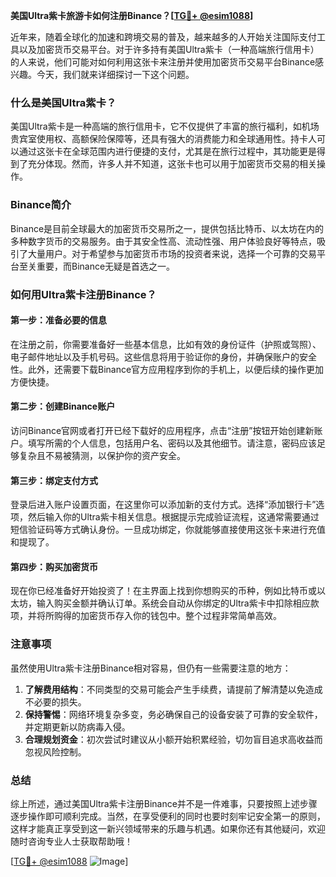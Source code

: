 **美国Ultra紫卡旅游卡如何注册Binance？[[TG💪+ @esim1088](https://t.me/s/esim1088)]**

近年来，随着全球化的加速和跨境交易的普及，越来越多的人开始关注国际支付工具以及加密货币交易平台。对于许多持有美国Ultra紫卡（一种高端旅行信用卡）的人来说，他们可能对如何利用这张卡来注册并使用加密货币交易平台Binance感兴趣。今天，我们就来详细探讨一下这个问题。

### 什么是美国Ultra紫卡？

美国Ultra紫卡是一种高端的旅行信用卡，它不仅提供了丰富的旅行福利，如机场贵宾室使用权、高额保险保障等，还具有强大的消费能力和全球通用性。持卡人可以通过这张卡在全球范围内进行便捷的支付，尤其是在旅行过程中，其功能更是得到了充分体现。然而，许多人并不知道，这张卡也可以用于加密货币交易的相关操作。

### Binance简介

Binance是目前全球最大的加密货币交易所之一，提供包括比特币、以太坊在内的多种数字货币的交易服务。由于其安全性高、流动性强、用户体验良好等特点，吸引了大量用户。对于希望参与加密货币市场的投资者来说，选择一个可靠的交易平台至关重要，而Binance无疑是首选之一。

### 如何用Ultra紫卡注册Binance？

#### 第一步：准备必要的信息

在注册之前，你需要准备好一些基本信息，比如有效的身份证件（护照或驾照）、电子邮件地址以及手机号码。这些信息将用于验证你的身份，并确保账户的安全性。此外，还需要下载Binance官方应用程序到你的手机上，以便后续的操作更加方便快捷。

#### 第二步：创建Binance账户

访问Binance官网或者打开已经下载好的应用程序，点击“注册”按钮开始创建新账户。填写所需的个人信息，包括用户名、密码以及其他细节。请注意，密码应该足够复杂且不易被猜测，以保护你的资产安全。

#### 第三步：绑定支付方式

登录后进入账户设置页面，在这里你可以添加新的支付方式。选择“添加银行卡”选项，然后输入你的Ultra紫卡相关信息。根据提示完成验证流程，这通常需要通过短信验证码等方式确认身份。一旦成功绑定，你就能够直接使用这张卡来进行充值和提现了。

#### 第四步：购买加密货币

现在你已经准备好开始投资了！在主界面上找到你想购买的币种，例如比特币或以太坊，输入购买金额并确认订单。系统会自动从你绑定的Ultra紫卡中扣除相应款项，并将所购得的加密货币存入你的钱包中。整个过程非常简单高效。

### 注意事项

虽然使用Ultra紫卡注册Binance相对容易，但仍有一些需要注意的地方：

1. **了解费用结构**：不同类型的交易可能会产生手续费，请提前了解清楚以免造成不必要的损失。
2. **保持警惕**：网络环境复杂多变，务必确保自己的设备安装了可靠的安全软件，并定期更新以防病毒入侵。
3. **合理规划资金**：初次尝试时建议从小额开始积累经验，切勿盲目追求高收益而忽视风险控制。

### 总结

综上所述，通过美国Ultra紫卡注册Binance并不是一件难事，只要按照上述步骤逐步操作即可顺利完成。当然，在享受便利的同时也要时刻牢记安全第一的原则，这样才能真正享受到这一新兴领域带来的乐趣与机遇。如果你还有其他疑问，欢迎随时咨询专业人士获取帮助哦！

[[TG💪+ @esim1088](https://t.me/s/esim1088) ![Image](https://i.postimg.cc/4NQfJmqS/Snipaste-2025-05-13-00-14-12.png)]
